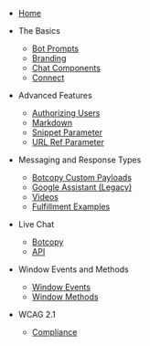 - [Home](/ "Botcopy Docs")
- The Basics
  - [Bot Prompts](basics/bot-prompts.md "Botcopy Docs | Bot Prompts")
  - [Branding](basics/branding.md "Botcopy Docs | Branding")
  - [Chat Components](basics/components.md "Botcopy Docs | Chat Components")
  - [Connect](basics/connect.md "Botcopy Docs | Connect")
- Advanced Features
  - [Authorizing Users](advanced/bc-auth.md "Botcopy Docs | Authorizing Users")
  - [Markdown](advanced/markdown.md "Botcopy Docs | Markdown")
  - [Snippet Parameter](advanced/snippet-parameter.md "Botcopy Docs | Snippet Parameter")
  - [URL Ref Parameter](advanced/url-ref-parameter.md "Botcopy Docs | URL Ref Parameter")
- Messaging and Response Types
  - [Botcopy Custom Payloads](responses/botcopy-custom-payloads.md "Botcopy Docs | Custom Payloads")
  - [Google Assistant (Legacy)](responses/google-assistant.md "Botcopy Docs | Google Assistant")
  - [Videos](responses/videos.md "Botcopy Docs | Videos")
  - [Fulfillment Examples](responses/fulfillmentexamples.md "Botcopy Docs | Fulfillment Examples")
- Live Chat
  - [Botcopy](livechat/botcopylc.md "Botcopy Docs | Live Chat")
  - [API](livechat/handover.md "Botcopy Docs | Human Handover")
- Window Events and Methods
  - [Window Events](window/events.md "Botcopy Docs | Window Events")
  - [Window Methods](window/methods.md "Botcopy Docs | Window Methods")
- WCAG 2.1

  - [Compliance](wcag/focus-trap.md "Botcopy Docs | Focus Trap")

  <footer id="mb-footer"></footer>

